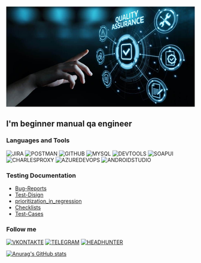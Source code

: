![Header](https://github.com/ipetko81/ipetko81/blob/main/accets/qa.jpg)

## I'm beginner manual qa engineer

### Languages and Tools
![JIRA](https://img.shields.io/badge/-JIRA-000000?style=for-the-badge&logo=JIRA&logoColor=0080FF)
![POSTMAN](https://img.shields.io/badge/-postman-000000?style=for-the-badge&logo=postman&logoColor=F07427)
![GITHUB](https://img.shields.io/badge/-github-000000?style=for-the-badge&logo=github&logoColor=00080)
![MYSQL](https://img.shields.io/badge/-mysql-000000?style=for-the-badge&logo=mysql&logoColor=00080)
![DEVTOOLS](https://img.shields.io/badge/-devtools-000000?style=for-the-badge&logo=googlechrome&logoColor=00080)
![SOAPUI](https://img.shields.io/badge/-soapui-000000?style=for-the-badge&logo=soapui&logoColor=00080)
![CHARLESPROXY](https://img.shields.io/badge/-charlesproxy-000000?style=for-the-badge&logo=charlesproxy&logoColor=00080)
![AZUREDEVOPS](https://img.shields.io/badge/-azuredevops-000000?style=for-the-badge&logo=azuredevops&logoColor=00080)
![ANDROIDSTUDIO](https://img.shields.io/badge/-androidstudio-000000?style=for-the-badge&logo=androidstudio&logoColor=00080)

### Testing Documentation

- [Bug-Reports](https://github.com/ipetko81/bug_report.git)
- [Test-Disign](https://github.com/ipetko81/test_disign_technology.git)
- [prioritization_in_regression](https://github.com/ipetko81/prioritization_in_regression.git)
- [Checklists](https://github.com/ipetko81/Checklists.git)
- [Test-Cases](https://github.com/ipetko81/Test_Cases.git)
### Follow me
[![VKONTAKTE](https://img.shields.io/badge/-vkontakte-000000?style=for-the-badge&logo=vk&logoColor=318CE7)](https://vk.com/id139617874)
[![TELEGRAM](https://img.shields.io/badge/-telegram-000000?style=for-the-badge&logo=telegram&logoColor=318CE7)](https://t.me/Ivan_Petko81)
[![HEADHUNTER](https://img.shields.io/badge/-headhunter-000000?style=for-the-badge&logo=headhunter&logoColor=318CE7)](https://krasnodar.hh.ru/resume/94f11766ff0b2770830039ed1f4631506f7879)

[![Anurag's GitHub stats](https://github-readme-stats.vercel.app/api?username=ipetko81&show_icons=true)](https://github.com/anuraghazra/github-readme-stats)